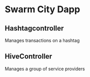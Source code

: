 # Swarm City Dapp

## Hashtagcontroller

Manages transactions on a hashtag

## HiveController

Manages a group of service providers

